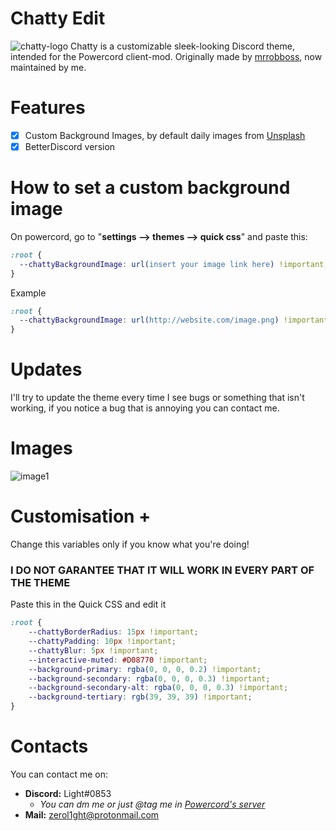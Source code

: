 # Chatty Edit
![chatty-logo](assets/logo2.png)
Chatty is a customizable sleek-looking Discord theme, intended for the Powercord client-mod. 
Originally made by [mrrobboss](https://github.com/mrrobboss), now maintained by me.
# Features
- [X] Custom Background Images, by default daily images from [Unsplash](https://unsplash.com/)
- [X] BetterDiscord version
# How to set a custom background image
On powercord, go to "**settings --> themes --> quick css**" and paste this:
```css
:root {
  --chattyBackgroundImage: url(insert your image link here) !important;
}
```
Example
```css
:root {
  --chattyBackgroundImage: url(http://website.com/image.png) !important;
}
```
# Updates
I'll try to update the theme every time I see bugs or something that isn't working, if you notice a bug that is annoying you can contact me.
# Images
![image1](https://i.imgur.com/CVI0sUh.png)

# Customisation +
Change this variables only if you know what you're doing!
### **I DO NOT GARANTEE THAT IT WILL WORK IN EVERY PART OF THE THEME**
Paste this in the Quick CSS and edit it
```css
:root {
    --chattyBorderRadius: 15px !important;
    --chattyPadding: 10px !important;
    --chattyBlur: 5px !important;
    --interactive-muted: #D08770 !important;
    --background-primary: rgba(0, 0, 0, 0.2) !important;
    --background-secondary: rgba(0, 0, 0, 0.3) !important;
    --background-secondary-alt: rgba(0, 0, 0, 0.3) !important;
    --background-tertiary: rgb(39, 39, 39) !important;
}
```

# Contacts
You can contact me on:
- **Discord:** Light#0853
  - *You can dm me or just @tag me in [Powercord's server](https://discord.gg/SA7VN6rUVb)*
- **Mail:**  zerol1ght@protonmail.com

